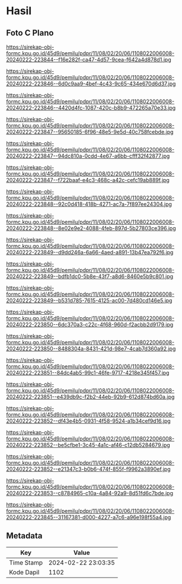 # Hasil

## Foto C Plano

https://sirekap-obj-formc.kpu.go.id/45d9/pemilu/pdpr/11/08/02/20/06/1108022006008-20240222-223844--f16e282f-ca47-4d57-9cea-f642a4d878d1.jpg

https://sirekap-obj-formc.kpu.go.id/45d9/pemilu/pdpr/11/08/02/20/06/1108022006008-20240222-223846--6d0c9aa9-4bef-4c43-9c65-434e670d6d37.jpg

https://sirekap-obj-formc.kpu.go.id/45d9/pemilu/pdpr/11/08/02/20/06/1108022006008-20240222-223846--4420d4fc-1087-420c-b8b9-472265a70e33.jpg

https://sirekap-obj-formc.kpu.go.id/45d9/pemilu/pdpr/11/08/02/20/06/1108022006008-20240222-223847--95650185-6f96-48e5-9e5d-40c758fcebde.jpg

https://sirekap-obj-formc.kpu.go.id/45d9/pemilu/pdpr/11/08/02/20/06/1108022006008-20240222-223847--94dc810a-0cdd-4e67-a6bb-cfff32f42877.jpg

https://sirekap-obj-formc.kpu.go.id/45d9/pemilu/pdpr/11/08/02/20/06/1108022006008-20240222-223847--f722baaf-e4c3-468c-a42c-cefc19ab889f.jpg

https://sirekap-obj-formc.kpu.go.id/45d9/pemilu/pdpr/11/08/02/20/06/1108022006008-20240222-223848--92c0d418-418b-4271-ac7a-7f897ee24304.jpg

https://sirekap-obj-formc.kpu.go.id/45d9/pemilu/pdpr/11/08/02/20/06/1108022006008-20240222-223848--8e02e9e2-4088-4feb-897d-5b27803ce396.jpg

https://sirekap-obj-formc.kpu.go.id/45d9/pemilu/pdpr/11/08/02/20/06/1108022006008-20240222-223849--d9dd246a-6a66-4aed-a891-13b47ea792f6.jpg

https://sirekap-obj-formc.kpu.go.id/45d9/pemilu/pdpr/11/08/02/20/06/1108022006008-20240222-223849--bdfb1dc0-5b8e-43f7-a8d6-8460e5b9c801.jpg

https://sirekap-obj-formc.kpu.go.id/45d9/pemilu/pdpr/11/08/02/20/06/1108022006008-20240222-223849--b531d785-7615-4125-ac00-7d480cd146e5.jpg

https://sirekap-obj-formc.kpu.go.id/45d9/pemilu/pdpr/11/08/02/20/06/1108022006008-20240222-223850--6dc370a3-c22c-4f68-960d-f2acbb2d9179.jpg

https://sirekap-obj-formc.kpu.go.id/45d9/pemilu/pdpr/11/08/02/20/06/1108022006008-20240222-223850--8488304a-8431-421d-98e7-4cab7d360a92.jpg

https://sirekap-obj-formc.kpu.go.id/45d9/pemilu/pdpr/11/08/02/20/06/1108022006008-20240222-223851--84dc4ab5-99c1-46fe-9717-4218e345f457.jpg

https://sirekap-obj-formc.kpu.go.id/45d9/pemilu/pdpr/11/08/02/20/06/1108022006008-20240222-223851--e439db9c-f2b2-44eb-92b9-612d874bd60a.jpg

https://sirekap-obj-formc.kpu.go.id/45d9/pemilu/pdpr/11/08/02/20/06/1108022006008-20240222-223852--df43e4b5-0931-4f58-9524-a1b34cef9d16.jpg

https://sirekap-obj-formc.kpu.go.id/45d9/pemilu/pdpr/11/08/02/20/06/1108022006008-20240222-223852--be5cfbe1-3c45-4a1c-af46-c12db5284679.jpg

https://sirekap-obj-formc.kpu.go.id/45d9/pemilu/pdpr/11/08/02/20/06/1108022006008-20240222-223852--e21347c3-b0b6-474f-855f-f9962a3890ef.jpg

https://sirekap-obj-formc.kpu.go.id/45d9/pemilu/pdpr/11/08/02/20/06/1108022006008-20240222-223853--c8784965-c10a-4a84-92a9-8d51fd6c7bde.jpg

https://sirekap-obj-formc.kpu.go.id/45d9/pemilu/pdpr/11/08/02/20/06/1108022006008-20240222-223845--31167381-d000-4227-a7c6-a96e198f55a4.jpg


## Metadata

| Key        | Value               |
| ---------- | ------------------- |
| Time Stamp | 2024-02-22 23:03:35 |
| Kode Dapil | 1102                |



